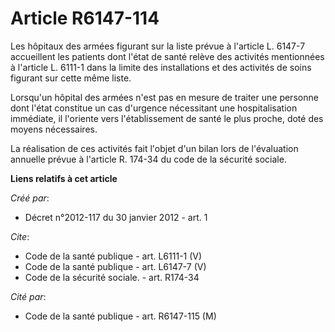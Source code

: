 # Article R6147-114

Les hôpitaux des armées figurant sur la liste prévue à l'article L. 6147-7 accueillent les patients dont l'état de santé
relève des activités mentionnées à l'article L. 6111-1 dans la limite des installations et des activités de soins figurant
sur cette même liste. 

Lorsqu'un hôpital des armées n'est pas en mesure de traiter une personne dont l'état constitue un cas d'urgence nécessitant
une hospitalisation immédiate, il l'oriente vers l'établissement de santé le plus proche, doté des moyens nécessaires. 

La réalisation de ces activités fait l'objet d'un bilan lors de l'évaluation annuelle prévue à l'article R. 174-34 du code de
la sécurité sociale.

**Liens relatifs à cet article**

_Créé par_:

  - Décret n°2012-117 du 30 janvier 2012 - art. 1

_Cite_:

  - Code de la santé publique - art. L6111-1 (V)
  - Code de la santé publique - art. L6147-7 (V)
  - Code de la sécurité sociale. - art. R174-34

_Cité par_:

  - Code de la santé publique - art. R6147-115 (M)
